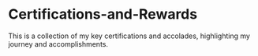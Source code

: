 # Certifications-and-Rewards
This is a collection of my key certifications and accolades, highlighting my journey and accomplishments.
